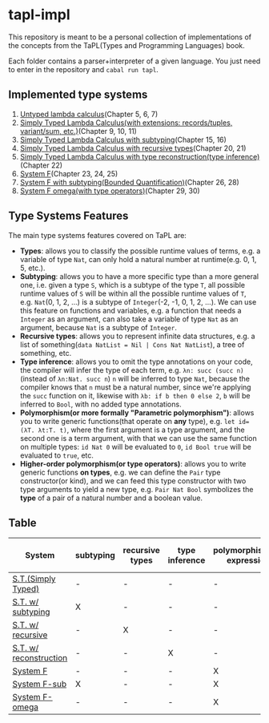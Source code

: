 # tapl-impl

This repository is meant to be a personal collection of implementations of the concepts from the TaPL(Types and Programming Languages) book.

Each folder contains a parser+interpreter of a given language. You just need to enter in the repository and `cabal run tapl`.

## Implemented type systems

1. [Untyped lambda calculus](./untyped-lambda-calculus)(Chapter 5, 6, 7)
2. [Simply Typed Lambda Calculus(with extensions: records/tuples, variant/sum, etc.)](./simply-typed-lambda-calculus)(Chapter 9, 10, 11)
3. [Simply Typed Lambda Calculus with subtyping](./simply-typed-with-subtyping)(Chapter 15, 16)
4. [Simply Typed Lambda Calculus with recursive types](./simply-typed-with-recursive-types)(Chapter 20, 21)
5. [Simply Typed Lambda Calculus with type reconstruction(type inference)](./simply-typed-with-type-reconstruction/)(Chapter 22)
6. [System F](./system-f)(Chapter 23, 24, 25)
7. [System F with subtyping(Bounded Quantification)](./system-f-sub)(Chapter 26, 28)
8. [System F omega(with type operators)](./system-f-omega)(Chapter 29, 30)

## Type Systems Features

The main type systems features covered on TaPL are:

- **Types**: allows you to classify the possible runtime values of terms, e.g. a variable of type `Nat`, can only hold a natural number at runtime(e.g. 0, 1, 5, etc.).
- **Subtyping**: allows you to have a more specific type than a more general one, i.e. given a type `S`, which is a subtype of the type `T`, all possible runtime values of `S` will be within all the possible runtime values of `T`, e.g. `Nat`(0, 1, 2, ...) is a subtype of `Integer`(-2, -1, 0, 1, 2, ...). We can use this feature on functions and variables, e.g. a function that needs a `Integer` as an argument, can also take a variable of type `Nat` as an argument, because `Nat` is a subtype of `Integer`.
- **Recursive types**: allows you to represent infinite data structures, e.g. a list of something(`data NatList = Nil | Cons Nat NatList`), a tree of something, etc.
- **Type inference**: allows you to omit the type annotations on your code, the compiler will infer the type of each term, e.g. `λn: succ (succ n)`(instead of `λn:Nat. succ n`) `n` will be inferred to type `Nat`, because the compiler knows that `n` must be a natural number, since we're applying the `succ` function on it, likewise with `λb: if b then 0 else 2`, `b` will be inferred to `Bool`, with no added type annotations.
- **Polymorphism(or more formally "Parametric polymorphism")**: allows you to write generic functions(that operate on **any** type), e.g. `let id=(λT. λt:T. t)`, where the first argument is a type argument, and the second one is a term argument, with that we can use the same function on multiple types: `id Nat 0` will be evaluated to `0`, `id Bool true` will be evaluated to `true`, etc.
- **Higher-order polymorphism(or type operators)**: allows you to write generic functions **on types**, e.g. we can define the `Pair` type constructor(or kind), and we can feed this type constructor with two type arguments to yield a new type, e.g. `Pair Nat Bool` symbolizes the **type** of a pair of a natural number and a boolean value.

## Table

| System                                                            | subtyping | recursive types | type inference | polymorphism(term expressions) | higher-order polymorphism(type expressions) |
| ----------------------------------------------------------------- | --------- | --------------- | -------------- | ------------------------------ | ------------------------------------------- |
| [S.T.(Simply Typed)](./simply-typed-lambda-calculus)              | -         | -               | -              | -                              | -                                           |
| [S.T. w/ subtyping]((./simply-typed-with-subtyping))              | X         | -               | -              | -                              | -                                           |
| [S.T. w/ recursive](./simply-typed-with-recursive-types)          | -         | X               | -              | -                              | -                                           |
| [S.T. w/ reconstruction](./simply-typed-with-type-reconstruction) | -         | -               | X              | -                              | -                                           |
| [System F](./system-f)                                            | -         | -               | -              | X                              | -                                           |
| [System F-sub](./system-f-sub)                                    | X         | -               | -              | X                              | -                                           |
| [System F-omega](./system-f-omega)                                | -         | -               | -              | X                              | X                                           |

